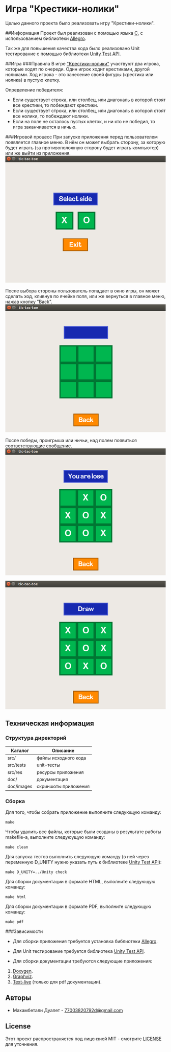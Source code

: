 # Игра "Крестики-нолики"
Целью данного проекта было реализовать игру "Крестики-нолики".

##Информация
Проект был реализован с помощью языка [С](https://ru.wikipedia.org/wiki/%D0%A1%D0%B8_(%D1%8F%D0%B7%D1%8B%D0%BA_%D0%BF%D1%80%D0%BE%D0%B3%D1%80%D0%B0%D0%BC%D0%BC%D0%B8%D1%80%D0%BE%D0%B2%D0%B0%D0%BD%D0%B8%D1%8F)), 
с использованием библиотеки [Allegro](http://liballeg.org/).

Так же для повышения качества кода было реализовано Unit тестирование с помощью библиотеки [Unity Test API](https://github.com/ThrowTheSwitch/Unity).

##Игра 
###Правила
В игре  ["Крестики-нолики"](https://ru.wikipedia.org/wiki/%D0%9A%D1%80%D0%B5%D1%81%D1%82%D0%B8%D0%BA%D0%B8-%D0%BD%D0%BE%D0%BB%D0%B8%D0%BA%D0%B8) участвуют два игрока, которые ходят по очереди. Один игрок ходит крестиками, другой ноликами. Ход игрока - это занесение своей фигуры (крестика или нолика) в пустую клетку.

Определение победителя:
- Если существует строка, или столбец, или диагональ в которой стоят все крестики, то побеждают крестики.
- Если существует строка, или столбец, или диагональ в которой стоят все нолики, то побеждают нолики.
- Если на поле не осталось пустых клеток, и ни кто не победил, то игра заканчивается в ничью.


###Игровой процесс
При запуске приложения перед пользователем появляется главное меню. В нём он может выбрать сторону, за которую будет играть (за противоположную сторону будет играть компьютер) или же выйти из приложения.
![Главное меню](doc/images/main_menu.png)

После выбора стороны пользователь попадает в окно игры, он может сделать ход, кливнув по ячейке поля, или же вернуться в главное меню, нажав кнопку "Back".
![Начало игры](doc/images/start_game.png)

После победы, проигрыша или ничьи, над полем появиться соответствующие сообщение.
![Проигрыш](doc/images/lose.png)

![Ничья](doc/images/draw.png)

## Техническая информация
### Структура директорий
  Каталог    |   Описание
-------------|--------------------------
src/         | файлы исходного кода 
src/tests    | unit-тесты
src/res      | ресурсы приложения
doc/         | документация
doc/images   | скриншоты приложения

### Сборка
Для того, чтобы собрать приложение выполните следующую команду:
````
make
````
Чтобы удалить все файлы, которые были созданы в результате работы makefile-а, выполните следуюущую команду:
````
make clean
````
Для запуска тестов выполнить следующую команду (в ней через переменную D_UNITY нужно указать путь к библиотеке
[Unity Test API](https://github.com/ThrowTheSwitch/Unity)):
````
make D_UNITY=../Unity check
````
Для сборки документации в формате HTML, выполните следующую команду:
````
make html
````
Для сборки документации в формате PDF, выполните следующую команду:
````
make pdf
````

###Зависимости
- Для сборки приложения требуется установка библиотеки [Allegro](http://liballeg.org/).

- Для Unit тестирование требуется библиотека [Unity Test API](https://github.com/ThrowTheSwitch/Unity).

- Для сборки документации требуются следующие приложения:
 1. [Doxygen](http://www.stack.nl/~dimitri/doxygen/).
 2. [Graphviz](http://www.graphviz.org/).
 3. [Text-live](https://www.tug.org/texlive/) (только для pdf документации).

## Авторы 
* Mахамбетали Дуалет - 77003820792d@gmail.com

## License
Этот проект распространяется под лицензией MIT - смотрите [LICENSE](./LICENSE) для уточнения.

